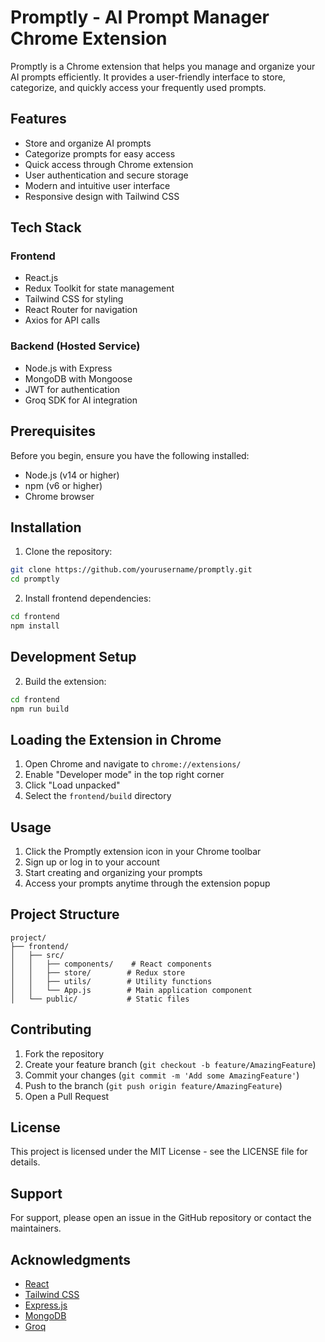 # Promptly - AI Prompt Manager Chrome Extension

Promptly is a Chrome extension that helps you manage and organize your AI prompts efficiently. It provides a user-friendly interface to store, categorize, and quickly access your frequently used prompts.

## Features

- Store and organize AI prompts
- Categorize prompts for easy access
- Quick access through Chrome extension
- User authentication and secure storage
- Modern and intuitive user interface
- Responsive design with Tailwind CSS

## Tech Stack

### Frontend
- React.js
- Redux Toolkit for state management
- Tailwind CSS for styling
- React Router for navigation
- Axios for API calls

### Backend (Hosted Service)
- Node.js with Express
- MongoDB with Mongoose
- JWT for authentication
- Groq SDK for AI integration

## Prerequisites

Before you begin, ensure you have the following installed:
- Node.js (v14 or higher)
- npm (v6 or higher)
- Chrome browser

## Installation

1. Clone the repository:
```bash
git clone https://github.com/yourusername/promptly.git
cd promptly
```

2. Install frontend dependencies:
```bash
cd frontend
npm install
```


## Development Setup


2. Build the extension:
```bash
cd frontend
npm run build
```

## Loading the Extension in Chrome

1. Open Chrome and navigate to `chrome://extensions/`
2. Enable "Developer mode" in the top right corner
3. Click "Load unpacked"
4. Select the `frontend/build` directory

## Usage

1. Click the Promptly extension icon in your Chrome toolbar
2. Sign up or log in to your account
3. Start creating and organizing your prompts
4. Access your prompts anytime through the extension popup

## Project Structure

```
project/
├── frontend/
│   ├── src/
│   │   ├── components/    # React components
│   │   ├── store/        # Redux store
│   │   ├── utils/        # Utility functions
│   │   └── App.js        # Main application component
│   └── public/           # Static files
```

## Contributing

1. Fork the repository
2. Create your feature branch (`git checkout -b feature/AmazingFeature`)
3. Commit your changes (`git commit -m 'Add some AmazingFeature'`)
4. Push to the branch (`git push origin feature/AmazingFeature`)
5. Open a Pull Request

## License

This project is licensed under the MIT License - see the LICENSE file for details.

## Support

For support, please open an issue in the GitHub repository or contact the maintainers.

## Acknowledgments

- [React](https://reactjs.org/)
- [Tailwind CSS](https://tailwindcss.com/)
- [Express.js](https://expressjs.com/)
- [MongoDB](https://www.mongodb.com/)
- [Groq](https://groq.com/)
